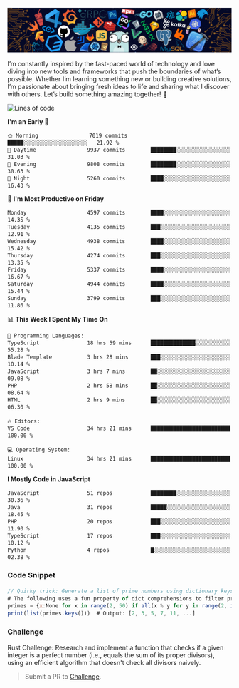 ![](https://github.com/0x3EF8/0x3EF8/raw/main/images/header_.png)

I’m constantly inspired by the fast-paced world of technology and love diving into new tools and frameworks that push the boundaries of what’s possible. Whether I’m learning something new or building creative solutions, I’m passionate about bringing fresh ideas to life and sharing what I discover with others. Let’s build something amazing together! 🚀

<!--START_SECTION:header-->
![Lines of code](https://img.shields.io/badge/From%20Hello%20World%20I%27ve%20Written-23.1%20million%20lines%20of%20code-blue)

**I'm an Early 🐤** 

```text
🌞 Morning                7019 commits        █████░░░░░░░░░░░░░░░░░░░░   21.92 % 
🌆 Daytime                9937 commits        ████████░░░░░░░░░░░░░░░░░   31.03 % 
🌃 Evening                9808 commits        ████████░░░░░░░░░░░░░░░░░   30.63 % 
🌙 Night                  5260 commits        ████░░░░░░░░░░░░░░░░░░░░░   16.43 % 
```
📅 **I'm Most Productive on Friday** 

```text
Monday                   4597 commits        ████░░░░░░░░░░░░░░░░░░░░░   14.35 % 
Tuesday                  4135 commits        ███░░░░░░░░░░░░░░░░░░░░░░   12.91 % 
Wednesday                4938 commits        ████░░░░░░░░░░░░░░░░░░░░░   15.42 % 
Thursday                 4274 commits        ███░░░░░░░░░░░░░░░░░░░░░░   13.35 % 
Friday                   5337 commits        ████░░░░░░░░░░░░░░░░░░░░░   16.67 % 
Saturday                 4944 commits        ████░░░░░░░░░░░░░░░░░░░░░   15.44 % 
Sunday                   3799 commits        ███░░░░░░░░░░░░░░░░░░░░░░   11.86 % 
```


📊 **This Week I Spent My Time On** 

```text
💬 Programming Languages: 
TypeScript               18 hrs 59 mins      ██████████████░░░░░░░░░░░   55.28 % 
Blade Template           3 hrs 28 mins       ███░░░░░░░░░░░░░░░░░░░░░░   10.14 % 
JavaScript               3 hrs 7 mins        ██░░░░░░░░░░░░░░░░░░░░░░░   09.08 % 
PHP                      2 hrs 58 mins       ██░░░░░░░░░░░░░░░░░░░░░░░   08.64 % 
HTML                     2 hrs 9 mins        ██░░░░░░░░░░░░░░░░░░░░░░░   06.30 % 

🔥 Editors: 
VS Code                  34 hrs 21 mins      █████████████████████████   100.00 % 

💻 Operating System: 
Linux                    34 hrs 21 mins      █████████████████████████   100.00 % 
```

**I Mostly Code in JavaScript** 

```text
JavaScript               51 repos            ████████░░░░░░░░░░░░░░░░░   30.36 % 
Java                     31 repos            █████░░░░░░░░░░░░░░░░░░░░   18.45 % 
PHP                      20 repos            ███░░░░░░░░░░░░░░░░░░░░░░   11.90 % 
TypeScript               17 repos            ███░░░░░░░░░░░░░░░░░░░░░░   10.12 % 
Python                   4 repos             █░░░░░░░░░░░░░░░░░░░░░░░░   02.38 % 
```




<!--END_SECTION:header-->

<!--START_SECTION:footer-->
### Code Snippet
```js
// Quirky trick: Generate a list of prime numbers using dictionary keys in Python (Python dicts cannot have duplicate keys)
# The following uses a fun property of dict comprehensions to filter primes
primes = {x:None for x in range(2, 50) if all(x % y for y in range(2, int(x ** 0.5) + 1))}
print(list(primes.keys()))  # Output: [2, 3, 5, 7, 11, ...]
```
### Challenge
Rust Challenge: Research and implement a function that checks if a given integer is a perfect number (i.e., equals the sum of its proper divisors), using an efficient algorithm that doesn't check all divisors naively.
<!--END_SECTION:footer-->
> Submit a PR to [Challenge](https://github.com/mrepol742/challenge/fork).
